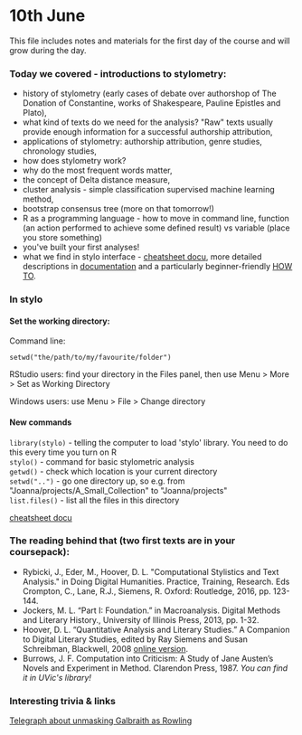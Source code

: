# 10th June

This file includes notes and materials for the first day of the course and will grow during the day.

### Today we covered - introductions to stylometry:
* history of stylometry (early cases of debate over authorshop of The Donation of Constantine, works of Shakespeare, Pauline Epistles and Plato),
* what kind of texts do we need for the analysis? "Raw" texts usually provide enough information for a successful authorship attribution,
* applications of stylometry: authorship attribution, genre studies, chronology studies,
* how does stylometry work?
* why do the most frequent words matter,
* the concept of Delta distance measure,
* cluster analysis - simple classification supervised machine learning method,
* bootstrap consensus tree (more on that tomorrow!)
* R as a programming language - how to move in command line, function (an action performed to achieve some defined result) vs variable (place you store something)
* you've built your first analyses!
* what we find in stylo interface - 
[cheatsheet docu](https://github.com/JoannaBy/stylo_nutshell), more detailed descriptions in [documentation](https://cran.r-project.org/web/packages/stylo/stylo.pdf) and a particularly beginner-friendly [HOW TO](https://sites.google.com/site/computationalstylistics/stylo/stylo_howto.pdf?attredirects=0).

### In stylo
#### Set the working directory:

Command line: 
```
setwd("the/path/to/my/favourite/folder")
```

RStudio users: find your directory in the Files panel, then use Menu > More > Set as Working Directory

Windows users: use Menu > File > Change directory

#### New commands
```library(stylo)``` - telling the computer to load 'stylo' library. You need to do this every time you turn on R  
```stylo()``` - command for basic stylometric analysis  
```getwd()``` - check which location is your current directory  
```setwd("..")``` - go one directory up, so e.g. from "Joanna/projects/A_Small_Collection" to "Joanna/projects"  
```list.files()``` - list all the files in this directory  


[cheatsheet docu](https://github.com/JoannaBy/stylo_nutshell)


### The reading behind that (two first texts are in your coursepack):
* Rybicki, J., Eder, M., Hoover, D. L. "Computational Stylistics and Text Analysis." in Doing Digital Humanities. Practice, Training, Research. Eds Crompton, C., Lane, R.J., Siemens, R. Oxford: Routledge, 2016, pp. 123-144.
* Jockers, M. L. “Part I: Foundation.” in Macroanalysis. Digital Methods and Literary History., University of Illinois Press, 2013, pp. 1-32.
* Hoover, D. L. “Quantitative Analysis and Literary Studies.” A Companion to Digital Literary Studies, edited by Ray Siemens and Susan Schreibman, Blackwell, 2008 [online version](http://digitalhumanities.org:3030/companion/view?docId=blackwell/9781405148641/9781405148641.xml&chunk.id=ss1-6-9&toc.depth=1&toc.id=ss1-6-9&brand=9781405148641_brand). 
* Burrows, J. F. Computation into Criticism: A Study of Jane Austen’s Novels and Experiment in Method. Clarendon Press, 1987. *You can find it in UVic's library!*

### Interesting trivia & links
[Telegraph about unmasking Galbraith as Rowling](https://www.telegraph.co.uk/culture/books/10192275/JK-Rowling-unmasked-the-lawyer-the-wife-her-tweet-and-a-furious-author.html)

